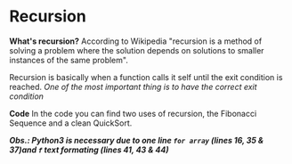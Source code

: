 # Recursion #

**What's recursion?**
According to Wikipedia "recursion is a method of solving a problem where the solution depends on solutions to smaller instances of the same problem".

Recursion is basically when a function calls it self until the exit condition is reached. *One of the most important thing is to have the correct exit condition*

**Code**
In the code you can find two uses of recursion, the Fibonacci Sequence and a clean QuickSort.

***Obs.: Python3 is necessary due to one line `for array` (lines 16, 35 & 37)and `f` text formating (lines 41, 43 & 44)***
